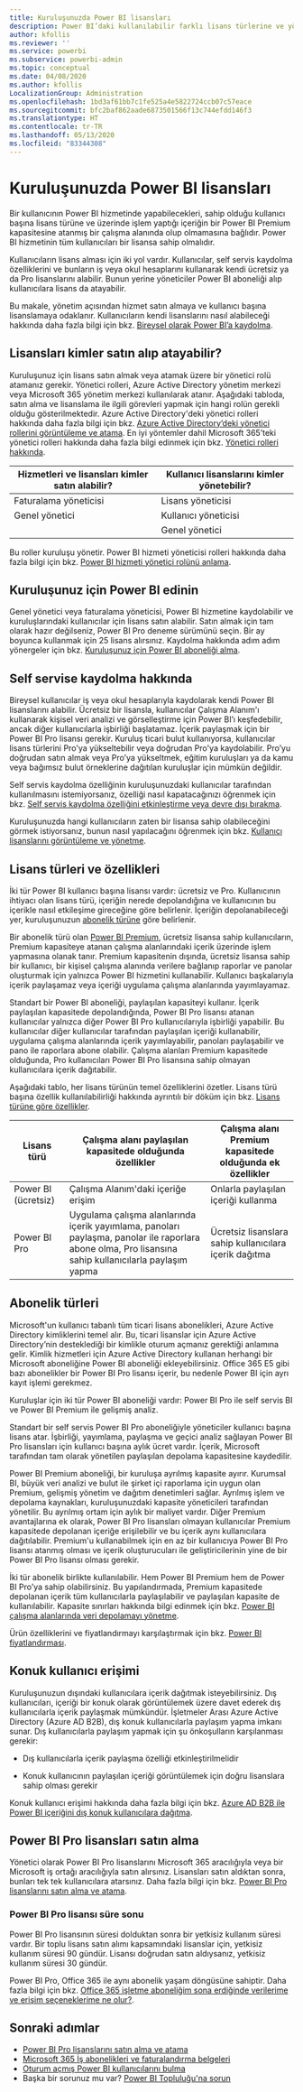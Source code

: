 ```yaml
---
title: Kuruluşunuzda Power BI lisansları
description: Power BI’daki kullanılabilir farklı lisans türlerine ve yöneticilerin kuruluşları için lisans satın alıp yönetme şekline genel bakış.
author: kfollis
ms.reviewer: ''
ms.service: powerbi
ms.subservice: powerbi-admin
ms.topic: conceptual
ms.date: 04/08/2020
ms.author: kfollis
LocalizationGroup: Administration
ms.openlocfilehash: 1bd3af61bb7c1fe525a4e5822724ccb07c57eace
ms.sourcegitcommit: bfc2baf862aade6873501566f13c744efdd146f3
ms.translationtype: HT
ms.contentlocale: tr-TR
ms.lasthandoff: 05/13/2020
ms.locfileid: "83344308"
---
```

# <a name="power-bi-licensing-in-your-organization"></a>Kuruluşunuzda Power BI lisansları

Bir kullanıcının Power BI hizmetinde yapabilecekleri, sahip olduğu kullanıcı başına lisans türüne ve üzerinde işlem yaptığı içeriğin bir Power BI Premium kapasitesine atanmış bir çalışma alanında olup olmamasına bağlıdır. Power BI hizmetinin tüm kullanıcıları bir lisansa sahip olmalıdır.

Kullanıcıların lisans alması için iki yol vardır. Kullanıcılar, self servis kaydolma özelliklerini ve bunların iş veya okul hesaplarını kullanarak kendi ücretsiz ya da Pro lisanslarını alabilir. Bunun yerine yöneticiler Power BI aboneliği alıp kullanıcılara lisans da atayabilir.

Bu makale, yönetim açısından hizmet satın almaya ve kullanıcı başına lisanslamaya odaklanır. Kullanıcıların kendi lisanslarını nasıl alabileceği hakkında daha fazla bilgi için bkz. [Bireysel olarak Power BI’a kaydolma](../fundamentals/service-self-service-signup-for-power-bi.md).

## <a name="who-can-purchase-and-assign-licenses"></a>Lisansları kimler satın alıp atayabilir?

Kuruluşunuz için lisans satın almak veya atamak üzere bir yönetici rolü atamanız gerekir. Yönetici rolleri, Azure Active Directory yönetim merkezi veya Microsoft 365 yönetim merkezi kullanılarak atanır. Aşağıdaki tabloda, satın alma ve lisanslama ile ilgili görevleri yapmak için hangi rolün gerekli olduğu gösterilmektedir. Azure Active Directory'deki yönetici rolleri hakkında daha fazla bilgi için bkz. [Azure Active Directory’deki yönetici rollerini görüntüleme ve atama](https://docs.microsoft.com/azure/active-directory/users-groups-roles/directory-manage-roles-portal). En iyi yöntemler dahil Microsoft 365’teki yönetici rolleri hakkında daha fazla bilgi edinmek için bkz. [Yönetici rolleri hakkında](https://docs.microsoft.com/microsoft-365/admin/add-users/about-admin-roles?view=o365-worldwide).

| Hizmetleri ve lisansları kimler satın alabilir? | Kullanıcı lisanslarını kimler yönetebilir? |
| --------------- | --------------- |
| Faturalama yöneticisi | Lisans yöneticisi |
| Genel yönetici | Kullanıcı yöneticisi |
|  | Genel yönetici |

Bu roller kuruluşu yönetir. Power BI hizmeti yöneticisi rolleri hakkında daha fazla bilgi için bkz. [Power BI hizmeti yönetici rolünü anlama](service-admin-role.md).

## <a name="get-power-bi-for-your-organization"></a>Kuruluşunuz için Power BI edinin

Genel yönetici veya faturalama yöneticisi, Power BI hizmetine kaydolabilir ve kuruluşlarındaki kullanıcılar için lisans satın alabilir. Satın almak için tam olarak hazır değilseniz, Power BI Pro deneme sürümünü seçin. Bir ay boyunca kullanmak için 25 lisans alırsınız. Kaydolma hakkında adım adım yönergeler için bkz. [Kuruluşunuz için Power BI aboneliği alma](service-admin-org-subscription.md).

## <a name="about-self-service-sign-up"></a>Self servise kaydolma hakkında

Bireysel kullanıcılar iş veya okul hesaplarıyla kaydolarak kendi Power BI lisanslarını alabilir. Ücretsiz bir lisansla, kullanıcılar Çalışma Alanım'ı kullanarak kişisel veri analizi ve görselleştirme için Power BI’ı keşfedebilir, ancak diğer kullanıcılarla işbirliği başlatamaz. İçerik paylaşmak için bir Power BI Pro lisansı gerekir. Kuruluş ticari bulut kullanıyorsa, kullanıcılar lisans türlerini Pro'ya yükseltebilir veya doğrudan Pro'ya kaydolabilir. Pro’yu doğrudan satın almak veya Pro’ya yükseltmek, eğitim kuruluşları ya da kamu veya bağımsız bulut örneklerine dağıtılan kuruluşlar için mümkün değildir.

Self servis kaydolma özelliğinin kuruluşunuzdaki kullanıcılar tarafından kullanılmasını istemiyorsanız, özelliği nasıl kapatacağınızı öğrenmek için bkz. [Self servis kaydolma özelliğini etkinleştirme veya devre dışı bırakma](service-admin-disable-self-service.md).

Kuruluşunuzda hangi kullanıcıların zaten bir lisansa sahip olabileceğini görmek istiyorsanız, bunun nasıl yapılacağını öğrenmek için bkz. [Kullanıcı lisanslarını görüntüleme ve yönetme](service-admin-manage-licenses.md).

## <a name="license-types-and-capabilities"></a>Lisans türleri ve özellikleri

İki tür Power BI kullanıcı başına lisansı vardır: ücretsiz ve Pro. Kullanıcının ihtiyacı olan lisans türü, içeriğin nerede depolandığına ve kullanıcının bu içerikle nasıl etkileşime gireceğine göre belirlenir. İçeriğin depolanabileceği yer, kuruluşunuzun [abonelik türüne](#subscription-types) göre belirlenir.

Bir abonelik türü olan [Power BI Premium](service-admin-premium-purchase.md), ücretsiz lisansa sahip kullanıcıların, Premium kapasiteye atanan çalışma alanlarındaki içerik üzerinde işlem yapmasına olanak tanır. Premium kapasitenin dışında, ücretsiz lisansa sahip bir kullanıcı, bir kişisel çalışma alanında verilere bağlanıp raporlar ve panolar oluşturmak için yalnızca Power BI hizmetini kullanabilir. Kullanıcı başkalarıyla içerik paylaşamaz veya içeriği uygulama çalışma alanlarında yayımlayamaz.

Standart bir Power BI aboneliği, paylaşılan kapasiteyi kullanır. İçerik paylaşılan kapasitede depolandığında, Power BI Pro lisansı atanan kullanıcılar yalnızca diğer Power BI Pro kullanıcılarıyla işbirliği yapabilir. Bu kullanıcılar diğer kullanıcılar tarafından paylaşılan içeriği kullanabilir, uygulama çalışma alanlarında içerik yayımlayabilir, panoları paylaşabilir ve pano ile raporlara abone olabilir.  Çalışma alanları Premium kapasitede olduğunda, Pro kullanıcıları Power BI Pro lisansına sahip olmayan kullanıcılara içerik dağıtabilir.

Aşağıdaki tablo, her lisans türünün temel özelliklerini özetler. Lisans türü başına özellik kullanılabilirliği hakkında ayrıntılı bir döküm için bkz. [Lisans türüne göre özellikler](../fundamentals/service-features-license-type.md).

| Lisans türü | Çalışma alanı paylaşılan kapasitede olduğunda özellikler | Çalışma alanı Premium kapasitede olduğunda ek özellikler |
| --------- | ----------- | ----------- |
| Power BI (ücretsiz) | Çalışma Alanım'daki içeriğe erişim | Onlarla paylaşılan içeriği kullanma |
| Power BI Pro | Uygulama çalışma alanlarında içerik yayımlama, panoları paylaşma, panolar ile raporlara abone olma, Pro lisansına sahip kullanıcılarla paylaşım yapma | Ücretsiz lisanslara sahip kullanıcılara içerik dağıtma |

## <a name="subscription-types"></a>Abonelik türleri

Microsoft'un kullanıcı tabanlı tüm ticari lisans abonelikleri, Azure Active Directory kimliklerini temel alır. Bu, ticari lisanslar için Azure Active Directory’nin desteklediği bir kimlikle oturum açmanız gerektiği anlamına gelir. Kimlik hizmetleri için Azure Active Directory kullanan herhangi bir Microsoft aboneliğine Power BI aboneliği ekleyebilirsiniz. Office 365 E5 gibi bazı abonelikler bir Power BI Pro lisansı içerir, bu nedenle Power BI için ayrı kayıt işlemi gerekmez.

Kuruluşlar için iki tür Power BI aboneliği vardır: Power BI Pro ile self servis BI ve Power BI Premium ile gelişmiş analiz.

Standart bir self servis Power BI Pro aboneliğiyle yöneticiler kullanıcı başına lisans atar. İşbirliği, yayımlama, paylaşma ve geçici analiz sağlayan Power BI Pro lisansları için kullanıcı başına aylık ücret vardır. İçerik, Microsoft tarafından tam olarak yönetilen paylaşılan depolama kapasitesine kaydedilir.

Power BI Premium aboneliği, bir kuruluşa ayrılmış kapasite ayırır. Kurumsal BI, büyük veri analizi ve bulut ile şirket içi raporlama için uygun olan Premium, gelişmiş yönetim ve dağıtım denetimleri sağlar. Ayrılmış işlem ve depolama kaynakları, kuruluşunuzdaki kapasite yöneticileri tarafından yönetilir. Bu ayrılmış ortam için aylık bir maliyet vardır. Diğer Premium avantajlarına ek olarak, Power BI Pro lisansları olmayan kullanıcılar Premium kapasitede depolanan içeriğe erişilebilir ve bu içerik aynı kullanıcılara dağıtılabilir. Premium'u kullanabilmek için en az bir kullanıcıya Power BI Pro lisansı atanmış olması ve içerik oluşturucuları ile geliştiricilerinin yine de bir Power BI Pro lisansı olması gerekir.

İki tür abonelik birlikte kullanılabilir. Hem Power BI Premium hem de Power BI Pro’ya sahip olabilirsiniz. Bu yapılandırmada, Premium kapasitede depolanan içerik tüm kullanıcılarla paylaşılabilir ve paylaşılan kapasite de kullanılabilir. Kapasite sınırları hakkında bilgi edinmek için bkz. [Power BI çalışma alanlarında veri depolamayı yönetme](service-admin-manage-your-data-storage-in-power-bi.md).

Ürün özelliklerini ve fiyatlandırmayı karşılaştırmak için bkz. [Power BI fiyatlandırması](https://powerbi.microsoft.com/pricing).

## <a name="guest-user-access"></a>Konuk kullanıcı erişimi

Kuruluşunuzun dışındaki kullanıcılara içerik dağıtmak isteyebilirsiniz. Dış kullanıcıları, içeriği bir konuk olarak görüntülemek üzere davet ederek dış kullanıcılarla içerik paylaşmak mümkündür. İşletmeler Arası Azure Active Directory (Azure AD B2B), dış konuk kullanıcılarla paylaşım yapma imkanı sunar. Dış kullanıcılarla paylaşım yapmak için şu önkoşulların karşılanması gerekir:

- Dış kullanıcılarla içerik paylaşma özelliği etkinleştirilmelidir

- Konuk kullanıcının paylaşılan içeriği görüntülemek için doğru lisanslara sahip olması gerekir

Konuk kullanıcı erişimi hakkında daha fazla bilgi için bkz. [Azure AD B2B ile Power BI içeriğini dış konuk kullanıcılara dağıtma](service-admin-azure-ad-b2b.md).

## <a name="purchase-power-bi-pro-licenses"></a>Power BI Pro lisansları satın alma

Yönetici olarak Power BI Pro lisanslarını Microsoft 365 aracılığıyla veya bir Microsoft iş ortağı aracılığıyla satın alırsınız. Lisansları satın aldıktan sonra, bunları tek tek kullanıcılara atarsınız. Daha fazla bilgi için bkz. [Power BI Pro lisanslarını satın alma ve atama](service-admin-purchasing-power-bi-pro.md).

### <a name="power-bi-pro-license-expiration"></a>Power BI Pro lisansı süre sonu

Power BI Pro lisansının süresi dolduktan sonra bir yetkisiz kullanım süresi vardır. Bir toplu lisans satın alımı kapsamındaki lisanslar için, yetkisiz kullanım süresi 90 gündür. Lisansı doğrudan satın aldıysanız, yetkisiz kullanım süresi 30 gündür.

Power BI Pro, Office 365 ile aynı abonelik yaşam döngüsüne sahiptir. Daha fazla bilgi için bkz. [Office 365 işletme aboneliğim sona erdiğinde verilerime ve erişim seçeneklerime ne olur?](https://support.office.com/article/What-happens-to-my-data-and-access-when-my-Office-365-for-business-subscription-ends-4436582f-211a-45ec-b72e-33647f97d8a3).


## <a name="next-steps"></a>Sonraki adımlar

- [Power BI Pro lisanslarını satın alma ve atama](service-admin-purchasing-power-bi-pro.md)
- [Microsoft 365 İş abonelikleri ve faturalandırma belgeleri](https://docs.microsoft.com/microsoft-365/commerce/?view=o365-worldwide)
- [Oturum açmış Power BI kullanıcılarını bulma](service-admin-access-usage.md)
- Başka bir sorunuz mu var? [Power BI Topluluğu'na sorun](https://community.powerbi.com/)
